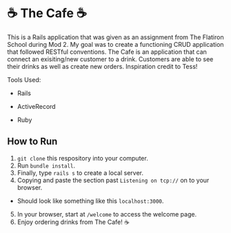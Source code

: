 # ☕️ The Cafe ☕️

This is a Rails application that was given as an assignment from The Flatiron School during Mod 2. My goal was to create a functioning CRUD application that followed RESTful conventions. The Cafe is an application that can connect an exisiting/new customer to a drink. Customers are able to see their drinks as well as create new orders. Inspiration credit to Tess! 

Tools Used:

* Rails

* ActiveRecord

* Ruby

## How to Run

1. `git clone` this respository into your computer.
2. Run `bundle install`.
3. Finally, type `rails s` to create a local server.
4. Copying and paste the section past `Listening on tcp://` on to your browser.
  * Should look like something like this `localhost:3000`.
5. In your browser, start at `/welcome` to access the welcome page. 
6. Enjoy ordering drinks from The Cafe! ☕️
